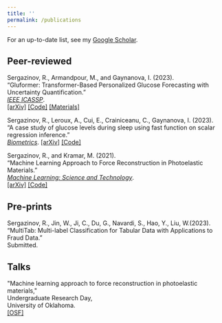 ```yaml
---
title: ''
permalink: /publications
---
```


For an up-to-date list, see my [Google Scholar](https://scholar.google.com/citations?user=OhV6QOkAAAAJ&hl=en).

## Peer-reviewed

Sergazinov, R., Armandpour, M., and Gaynanova, I. (2023).  
“Gluformer: Transformer-Based Personalized Glucose Forecasting with Uncertainty Quantification.”  
[*IEEE ICASSP*](https://ieeexplore.ieee.org/document/10096419).  
[\[arXiv\]](https://arxiv.org/abs/2209.04526) [\[Code\]](https://github.com/mrsergazinov/gluformer) [\[Materials\]](https://sigport.org/documents/gluformer-transformer-based-personalized-glucose-forecasting-uncertainty-quantification-0)

Sergazinov, R., Leroux, A., Cui, E., Crainiceanu, C., Gaynanova, I. (2023).  
“A case study of glucose levels during sleep using fast function on scalar regression
inference.”  
[*Biometrics*](https://pubmed.ncbi.nlm.nih.gov/37189239/). 
[\[arXiv\]](https://arxiv.org/abs/2205.08439) [\[Code\]](https://github.com/IrinaStatsLab/cgm-sleep-inference)

Sergazinov, R., and Kramar, M. (2021).  
“Machine Learning Approach to Force Reconstruction in Photoelastic Materials.”  
[*Machine Learning: Science and Technology*](https://doi.org/10.1088/2632-2153/ac29d5).  
[\[arXiv\]](https://arxiv.org/abs/2010.01163) [\[Code\]](https://github.com/mrsergazinov/particle-force-cnn)

## Pre-prints

Sergazinov, R., Jin, W., Ji, C., Du, G., Navardi, S., Hao, Y., Liu, W.(2023). 
“MultiTab: Multi-label Classification for Tabular Data with Applications to Fraud Data.”  
Submitted.

## Talks

"Machine learning approach to force reconstruction in photoelastic materials,"  
Undergraduate Research Day,  
University of Oklahoma.  
[\[OSF\]](https://osf.io/5epzm/)
